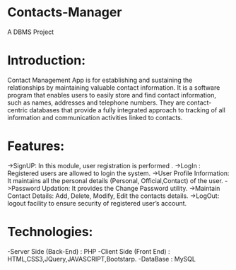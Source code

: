 # Contacts-Manager

A DBMS Project

# Introduction:
Contact Management App is for establishing and sustaining the relationships by maintaining valuable contact information. It is a software program that enables users to easily store and find contact information, such as names, addresses and telephone numbers. They are contact- centric databases that provide a fully integrated approach to tracking of all information and communication activities linked to contacts.

# Features:
->SignUP: In this module, user registration is performed . 
->LogIn : Registered users are allowed to login the system.
->User Profile Information: It maintains all the personal details (Personal, Official,Contact) of the user.
->Password Updation: It provides the Change Password utility. 
->Maintain Contact Details: Add, Delete, Modify, Edit the contacts details. 
->LogOut: logout facility to ensure security of registered user’s account.

# Technologies:
-Server Side (Back-End) : PHP -Client Side (Front End) : HTML,CSS3,JQuery,JAVASCRIPT,Bootstarp. -DataBase : MySQL
